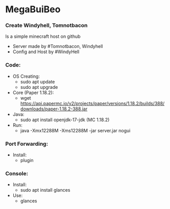 # MegaBuiBeo
### Create Windyhell, Tomnotbacon #

Is a simple minecraft host on github

 - Server made by #Tomnotbacon, Windyhell 
 - Config and Host by #WindyHell

### Code: #
 - OS Creating:
    + sudo apt update
    + sudo apt upgrade
 - Core (Paper 1.18.2):
    + wget https://api.papermc.io/v2/projects/paper/versions/1.18.2/builds/388/downloads/paper-1.18.2-388.jar
 - Java:
    + sudo apt install openjdk-17-jdk (MC 1.18.2)
 - Run:
    + java -Xmx12288M -Xms12288M -jar server.jar nogui
### Port Forwarding: #
 - Install:
    + plugin
### Console: #
 - Install:
    + sudo apt install glances
 - Use:
    + glances
